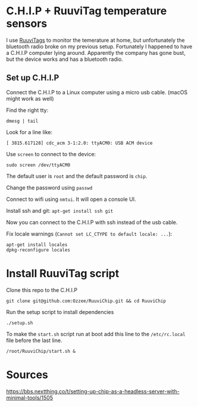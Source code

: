 # C.H.I.P + RuuviTag temperature sensors

I use [RuuviTags](https://ruuvi.com/) to monitor the temerature at home, but unfortunately the bluetooth radio broke on my previous setup. Fortunately I happened to have a C.H.I.P computer lying around. Apparently the company has gone bust, but the device works and has a bluetooth radio.

## Set up C.H.I.P

Connect the C.H.I.P to a Linux computer using a micro usb cable. (macOS might work as well)
 
Find the right tty:
```
dmesg | tail
```

Look for a line like: 
```
[ 3815.617128] cdc_acm 3-1:2.0: ttyACM0: USB ACM device
```

Use `screen` to connect to the device:
```
sudo screen /dev/ttyACM0
```

The default user is `root` and the default password is `chip`. 

Change the password using `passwd`

Connect to wifi using `nmtui`. It will open a console UI.

Install ssh and git: `apt-get install ssh git`

Now you can connect to the C.H.I.P with ssh instead of the usb cable.

Fix locale warnings (`Cannot set LC_CTYPE to default locale: ...`):
```
apt-get install locales
dpkg-reconfigure locales
```


# Install RuuviTag script

Clone this repo to the C.H.I.P
```
git clone git@github.com:Ozzee/RuuviChip.git && cd RuuviChip
```

Run the setup script to install dependencies
```
./setup.sh
```

To make the `start.sh` script run at boot add this line to the `/etc/rc.local` file before the last line.
```
/root/RuuviChip/start.sh &
```

# Sources

https://bbs.nextthing.co/t/setting-up-chip-as-a-headless-server-with-minimal-tools/1505